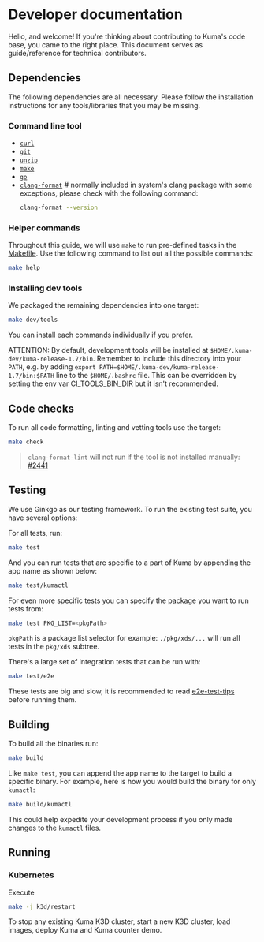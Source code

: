 # Developer documentation

Hello, and welcome! If you're thinking about contributing to Kuma's code base, you came to the
right place. This document serves as guide/reference for technical
contributors. 

##  Dependencies

The following dependencies are all necessary. Please follow the installation instructions 
for any tools/libraries that you may be missing.

### Command line tool

- [`curl`](https://curl.haxx.se/)  
- [`git`](https://git-scm.com/)
- [`unzip`](http://infozip.sourceforge.net/UnZip.html)
- [`make`](https://www.gnu.org/software/make/)
- [`go`](https://golang.org/)
- [`clang-format`](https://clang.llvm.org/docs/ClangFormat.html) # normally included in
  system's clang package with some exceptions, please check with the following command:
  ```bash
  clang-format --version
  ```

### Helper commands

Throughout this guide, we will use `make` to run pre-defined tasks in the [Makefile](Makefile).
Use the following command to list out all the possible commands:

```bash
make help
```

### Installing dev tools

We packaged the remaining dependencies into one target:

```bash
make dev/tools
```

You can install each commands individually if you prefer.

ATTENTION: By default, development tools will be installed at `$HOME/.kuma-dev/kuma-release-1.7/bin`. Remember to include this directory into your `PATH`, 
e.g. by adding `export PATH=$HOME/.kuma-dev/kuma-release-1.7/bin:$PATH` line to the `$HOME/.bashrc` file.
This can be overridden by setting the env var CI_TOOLS_BIN_DIR but it isn't recommended.

## Code checks

To run all code formatting, linting and vetting tools use the target:
```bash
make check
```

> `clang-format-lint` will not run if the tool is not installed manually: [#2441](https://github.com/kumahq/kuma/issues/2441)

## Testing

We use Ginkgo as our testing framework. To run the existing test suite, you have several options:

For all tests, run:
```bash
make test
```
And you can run tests that are specific to a part of Kuma by appending the app name as shown below:
```bash
make test/kumactl
```
For even more specific tests you can specify the package you want to run tests from:
```bash
make test PKG_LIST=<pkgPath>
```
`pkgPath` is a package list selector for example: `./pkg/xds/...` will run all tests in the `pkg/xds` subtree.

There's a large set of integration tests that can be run with:

```bash
make test/e2e
```

These tests are big and slow, it is recommended to read [e2e-test-tips](docs/guides/e2e-test-tips.md) before running them.

## Building

To build all the binaries run:
```bash
make build
```

Like `make test`, you can append the app name to the target to build a specific binary. For example, here is how you would build the binary for only `kumactl`:
```bash
make build/kumactl
```
This could help expedite your development process if you only made changes to the `kumactl` files.

## Running

### Kubernetes

Execute
```bash
make -j k3d/restart
```

To stop any existing Kuma K3D cluster, start a new K3D cluster, load images, deploy Kuma and Kuma counter demo. 
